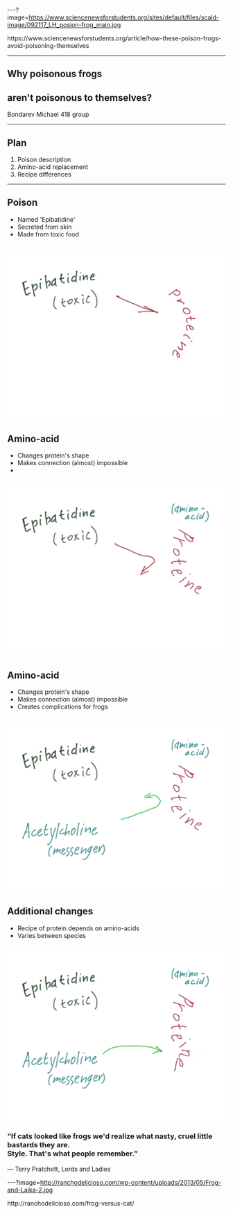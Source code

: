 ---?image=https://www.sciencenewsforstudents.org/sites/default/files/scald-image/092117_LH_posion-frog_main.jpg
<div class=comment>
https://www.sciencenewsforstudents.org/article/how-these-poison-frogs-avoid-poisoning-themselves
</div>

---

## Why poisonous frogs
## aren't poisonous to themselves?
<div class=rcolumn>
Bondarev Michael  
418 group
</div>

---

## Plan

1. Poison description
2. Amino-acid replacement
3. Recipe differences

---

## Poison

 - Named 'Epibatidine'
 - Secreted from skin
 - Made from toxic food

![](1.png)
---

## Amino-acid

 - Changes protein's shape
 - Makes connection (almost) impossible
 -  

![](2.png)
---
## Amino-acid

 - Changes protein's shape
 - Makes connection (almost) impossible
 - Creates complications for frogs

![](3.png)
---

## Additional changes

 - Recipe of protein depends on amino-acids
 - Varies between species

![](4.png)
---


### “If cats looked like frogs we'd realize what nasty, cruel little bastards they are. <br>Style. That's what people remember.”
― Terry Pratchett, Lords and Ladies

---?image=http://ranchodelicioso.com/wp-content/uploads/2013/05/Frog-and-Laika-2.jpg
<div class=comment>
http://ranchodelicioso.com/frog-versus-cat/
</div>
